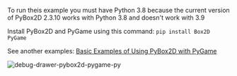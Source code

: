 To run theis example you must have Python 3.8 because the current version of PyBox2D 2.3.10 works with Python 3.8 and doesn't work with 3.9

Install PyBox2D and PyGame using this command: `pip install Box2D PyGame`

See another examples: [Basic Examples of Using PyBox2D with PyGame](https://github.com/pybox2d/pybox2d/discussions/136)

![debug-drawer-pybox2d-pygame-py](https://github.com/8Observer8/debug-drawer-pybox2d-pygame-py/assets/3908473/6ef21819-4a37-4b48-895c-763f2ace4ccc)
